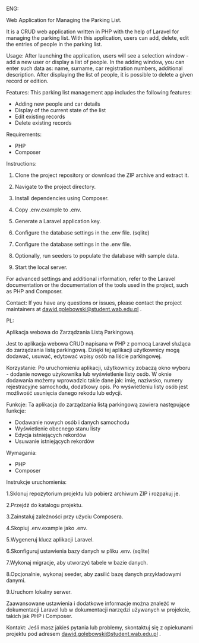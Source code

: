 ENG:

Web Application for Managing the Parking List.

It is a CRUD web application written in PHP with the help of Laravel for managing the parking list. 
With this application, users can add, delete, edit the entries of people in the parking list.

Usage: After launching the application, users will see a selection window - add a new user or display a list of people.
In the adding window, you can enter such data as: name, surname, car registration numbers, additional description.
After displaying the list of people, it is possible to delete a given record or edition.

Features: This parking list management app includes the following features:

- Adding new people and car details
- Display of the current state of the list
- Edit existing records
- Delete existing records

Requirements:
- PHP
- Composer

Instructions:

1. Clone the project repository or download the ZIP archive and extract it.

2. Navigate to the project directory.

3. Install dependencies using Composer.

4. Copy .env.example to .env.

5. Generate a Laravel application key.

6. Configure the database settings in the .env file. (sqlite)

7. Configure the database settings in the .env file.

8. Optionally, run seeders to populate the database with sample data.

9. Start the local server. 

For advanced settings and additional information, refer to the Laravel documentation or the documentation of the tools used in the project, such as PHP and Composer.

Contact: If you have any questions or issues, please contact the project maintainers at dawid.golebowski@student.wab.edu.pl .

PL:

Aplikacja webowa do Zarządzania Listą Parkingową.

Jest to aplikacja webowa CRUD napisana w PHP z pomocą Laravel służąca do zarządzania listą parkingową. 
Dzięki tej aplikacji użytkownicy mogą dodawać, usuwać, edytować wpisy osób na liście parkingowej.

Korzystanie: Po uruchomieniu aplikacji, użytkownicy zobaczą okno wyboru - dodanie nowego użykownika lub wyświetlenie listy osób. 
W oknie dodawania możemy wprowadzic takie dane jak: imię, naziwsko, numery rejestracyjne samochodu, dodatkowy opis. 
Po wyświetleniu listy osób jest możliwość usunięcia danego rekodu lub edycji.

Funkcje: Ta aplikacja do zarządzania listą parkingową zawiera następujące funkcje:

- Dodawanie nowych osób i danych samochodu
- Wyświetlenie obecnego stanu listy
- Edycja istniejących rekordów
- Usuwanie istniejących rekordów


Wymagania:
- PHP
- Composer



Instrukcje uruchomienia:

1.Sklonuj repozytorium projektu lub pobierz archiwum ZIP i rozpakuj je.

2.Przejdź do katalogu projektu.

3.Zainstaluj zależności przy użyciu Composera.

4.Skopiuj .env.example jako .env.

5.Wygeneruj klucz aplikacji Laravel.

6.Skonfiguruj ustawienia bazy danych w pliku .env. (sqlite)

7.Wykonaj migracje, aby utworzyć tabele w bazie danych.

8.Opcjonalnie, wykonaj seeder, aby zasilić bazę danych przykładowymi danymi.

9.Uruchom lokalny serwer.

Zaawansowane ustawienia i dodatkowe informacje można znaleźć w dokumentacji Laravel lub w dokumentacji narzędzi używanych w projekcie, takich jak PHP i Composer.



Kontakt: Jeśli masz jakieś pytania lub problemy, skontaktuj się z opiekunami projektu pod adresem dawid.golebowski@student.wab.edu.pl .

